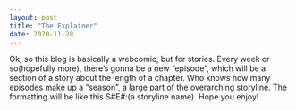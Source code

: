 ```yaml
---
layout: post
title: "The Explainer"
date: 2020-11-28
---
```


Ok, so this blog is basically a webcomic, but for stories. Every week or so(hopefully more), there’s gonna be a new “episode”, which will be a section of a story about the length of a chapter. Who knows how many episodes make up a “season”, a large part of the overarching storyline. The formatting will be like this S#E#:(a storyline name). Hope you enjoy!
